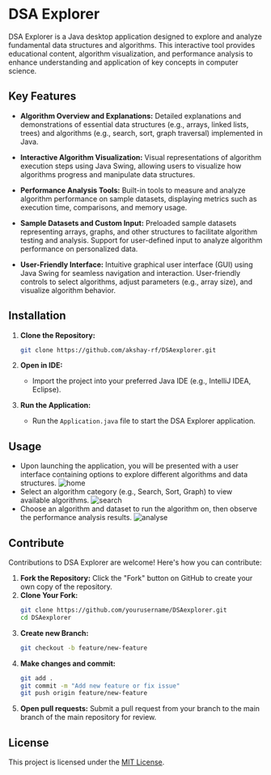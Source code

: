 # DSA Explorer

DSA Explorer is a Java desktop application designed to explore and analyze fundamental data structures and algorithms. This interactive tool provides educational content, algorithm visualization, and performance analysis to enhance understanding and application of key concepts in computer science.


## Key Features

- **Algorithm Overview and Explanations:** Detailed explanations and demonstrations of essential data structures (e.g., arrays, linked lists, trees) and algorithms (e.g., search, sort, graph traversal) implemented in Java.

- **Interactive Algorithm Visualization:** Visual representations of algorithm execution steps using Java Swing, allowing users to visualize how algorithms progress and manipulate data structures.

- **Performance Analysis Tools:** Built-in tools to measure and analyze algorithm performance on sample datasets, displaying metrics such as execution time, comparisons, and memory usage.

- **Sample Datasets and Custom Input:** Preloaded sample datasets representing arrays, graphs, and other structures to facilitate algorithm testing and analysis. Support for user-defined input to analyze algorithm performance on personalized data.

- **User-Friendly Interface:** Intuitive graphical user interface (GUI) using Java Swing for seamless navigation and interaction. User-friendly controls to select algorithms, adjust parameters (e.g., array size), and visualize algorithm behavior.

## Installation

1. **Clone the Repository:**
   ```bash
   git clone https://github.com/akshay-rf/DSAexplorer.git
   ```
2. **Open in IDE:**
    - Import the project into your preferred Java IDE (e.g., IntelliJ IDEA, Eclipse).

3. **Run the Application:**
    - Run the ```Application.java``` file to start the DSA Explorer application.

## Usage
- Upon launching the application, you will be presented with a user interface containing options to explore different algorithms and data structures.
   ![home](https://i.ibb.co/F4WNGsy/Screenshot-2024-04-15-000625.png)
- Select an algorithm category (e.g., Search, Sort, Graph) to view available algorithms.
   ![search](https://i.ibb.co/xMbLBYB/Screenshot-2024-04-15-001008.png)
- Choose an algorithm and dataset to run the algorithm on, then observe the performance analysis results.
   ![analyse](https://i.ibb.co/z6nb0ML/Screenshot-2024-04-15-001136.png)
## Contribute
Contributions to DSA Explorer are welcome! Here's how you can contribute:
1. **Fork the Repository:** Click the "Fork" button on GitHub to create your own copy of the repository.
2. **Clone Your Fork:**
    ```bash
   git clone https://github.com/yourusername/DSAexplorer.git
    cd DSAexplorer
   ```
3. **Create new Branch:**
    ```bash
    git checkout -b feature/new-feature
    ```
4. **Make changes and commit:**
    ```bash
   git add .
    git commit -m "Add new feature or fix issue"
    git push origin feature/new-feature
    ```
5. **Open pull requests:** Submit a pull request from your branch to the main branch of the main repository for review.

## License
This project is licensed under the [MIT License](https://github.com/akshay-rf/DSAexplorer/blob/master/LICENSE).